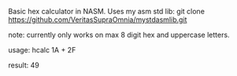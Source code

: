 Basic hex calculator in NASM.
Uses my asm std lib: git clone https://github.com/VeritasSupraOmnia/mystdasmlib.git

note:	currently only works on max 8 digit hex and uppercase letters.

usage:	hcalc 1A + 2F

result:	49
